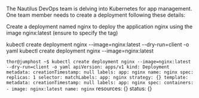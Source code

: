 The Nautilus DevOps team is delving into Kubernetes for app management. One team member needs to create a deployment following these details:


Create a deployment named nginx to deploy the application nginx using the image nginx:latest (ensure to specify the tag)


kubectl create deployment nginx --image=nginx:latest --dry-run=client -o yaml
kubectl create deployment nginx --image=nginx:latest

``
thor@jumphost ~$ kubectl create deployment nginx --image=nginx:latest --dry-run=client -o yaml
apiVersion: apps/v1
kind: Deployment
metadata:
  creationTimestamp: null
  labels:
    app: nginx
  name: nginx
spec:
  replicas: 1
  selector:
    matchLabels:
      app: nginx
  strategy: {}
  template:
    metadata:
      creationTimestamp: null
      labels:
        app: nginx
    spec:
      containers:
      - image: nginx:latest
        name: nginx
``
        resources: {}
status: {}
